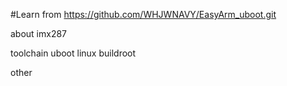 #Learn from https://github.com/WHJWNAVY/EasyArm_uboot.git

about imx287

toolchain
uboot
linux
buildroot

other
